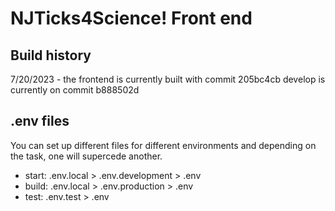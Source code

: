 # NJTicks4Science! Front end

## Build history

7/20/2023 - the frontend is currently built with commit 205bc4cb
develop is currently on commit b888502d

## .env files

You can set up different files for different environments and depending on the task, one will supercede another.

- start: .env.local > .env.development > .env
- build: .env.local > .env.production > .env
- test: .env.test > .env
